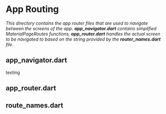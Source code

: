 # App Routing

*This directory contains the app router files that are used to navigate between the screens of the app. **app_navigator.dart** contains simplified MaterialPageRoutes functions, **app_router.dart** handles the actual screen to be navigated to based on the string provided by the **router_names.dart** file.*


## app_navigator.dart
texting

## app_router.dart

## route_names.dart